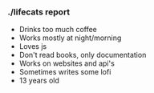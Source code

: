 ### ./lifecats report

- Drinks too much coffee
- Works mostly at night/morning
- Loves js 
- Don't read books, only documentation
- Works on websites and api's
- Sometimes writes some lofi
- 13 years old
